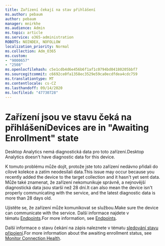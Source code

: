 ```yaml
---
title: Zařízení čekají na stav přihlášení
ms.author: pebaum
author: pebaum
manager: mnirkhe
ms.audience: Admin
ms.topic: article
ms.service: o365-administration
ROBOTS: NOINDEX, NOFOLLOW
localization_priority: Normal
ms.collection: Adm_O365
ms.custom:
- "9000657"
- "2508"
ms.openlocfilehash: c5e1cdb4d6e456b6f1af1c0794bd04180205bbf7
ms.sourcegitcommit: c6692ce0fa1358ec3529e59ca0ecdfdea4cdc759
ms.translationtype: MT
ms.contentlocale: cs-CZ
ms.lasthandoff: 09/14/2020
ms.locfileid: "47730728"
---
```

# <a name="devices-are-in-awaiting-enrollment-state"></a><span data-ttu-id="b8bf3-102">Zařízení jsou ve stavu čeká na přihlášení</span><span class="sxs-lookup"><span data-stu-id="b8bf3-102">Devices are in "Awaiting Enrollment" state</span></span>

<span data-ttu-id="b8bf3-103">Desktop Analytics nemá diagnostická data pro toto zařízení.</span><span class="sxs-lookup"><span data-stu-id="b8bf3-103">Desktop Analytics doesn't have diagnostic data for this device.</span></span> 

<span data-ttu-id="b8bf3-104">K tomuto problému může dojít, protože jste toto zařízení nedávno přidali do cílové kolekce a zatím neodesílali data.</span><span class="sxs-lookup"><span data-stu-id="b8bf3-104">This issue may occur because you recently added the device to the target collection and it hasn't yet sent data.</span></span> <span data-ttu-id="b8bf3-105">Může také znamenat, že zařízení nekomunikuje správně, a nejnovější diagnostická data jsou starší než 28 dní.</span><span class="sxs-lookup"><span data-stu-id="b8bf3-105">It can also mean the device isn't properly communicating with the service, and the latest diagnostic data is more than 28 days old.</span></span>

<span data-ttu-id="b8bf3-106">Ujistěte se, že zařízení může komunikovat se službou.</span><span class="sxs-lookup"><span data-stu-id="b8bf3-106">Make sure the device can communicate with the service.</span></span> <span data-ttu-id="b8bf3-107">Další informace najdete v tématu [Endpoints](https://docs.microsoft.com/configmgr/desktop-analytics/enable-data-sharing#endpoints).</span><span class="sxs-lookup"><span data-stu-id="b8bf3-107">For more information, see [Endpoints](https://docs.microsoft.com/configmgr/desktop-analytics/enable-data-sharing#endpoints).</span></span>

<span data-ttu-id="b8bf3-108">Další informace o stavu čekání na zápis naleznete v tématu [sledování stavu připojení](https://docs.microsoft.com/configmgr/desktop-analytics/monitor-connection-health#awaiting-enrollment).</span><span class="sxs-lookup"><span data-stu-id="b8bf3-108">For more information about the awaiting enrollment status, see [Monitor Connection Health](https://docs.microsoft.com/configmgr/desktop-analytics/monitor-connection-health#awaiting-enrollment).</span></span>